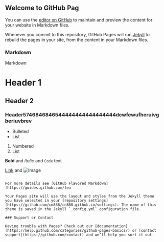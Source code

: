 ## Welcome to GitHub Pag
You can use the [editor on GitHub](https://github.com/cn888/cn888.github.io/edit/master/README.md) to maintain and preview the content for your website in Markdown files.

Whenever you commit to this repository, GitHub Pages will run [Jekyll](https://jekyllrb.com/) to rebuild the pages in your site, from the content in your Markdown files.

### Markdown

Markdown

# Header 1
## Header 2
### Header5746846846544444444444444444dewfewufheruivgberiuvbrev

- Bulleted
- List

1. Numbered
2. List

**Bold** and _Italic_ and `Code` text

[Link](url) and ![Image](src)
```

For more details see [GitHub Flavored Markdown](https://guides.github.com/fea

Your Pages site will use the layout and styles from the Jekyll theme you have selected in your [repository settings](https://github.com/cn888/cn888.github.io/settings). The name of this theme is saved in the Jekyll `_config.yml` configuration file.

### Support or Contact

Having trouble with Pages? Check out our [documentation](https://help.github.com/categories/github-pages-basics/) or [contact support](https://github.com/contact) and we’ll help you sort it out.
